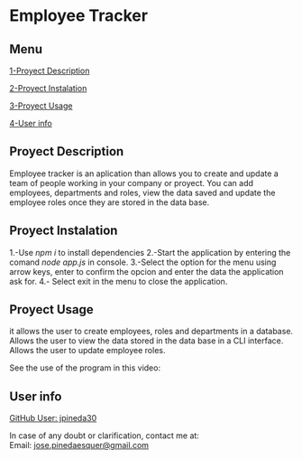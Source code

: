 # Employee Tracker 

## Menu

[1-Proyect Description](##Proyect-Description)

[2-Proyect Instalation](##Proyect-Instalation)

[3-Proyect Usage](##Proyect-Testing)

[4-User info](##User-info)


## Proyect Description

Employee tracker is an aplication than allows you to create and update a team of people working in your company or proyect. You can add employees, departments and roles, view the data saved and update the employee roles once they are stored in the data base.

## Proyect Instalation

1.-Use *npm i* to install dependencies 
2.-Start the application by entering the comand *node app.js* in console. 
3.-Select the option for the menu using arrow keys, enter to confirm the opcion and     enter the data the application ask for. 
4.- Select exit in the menu to close the application. 

## Proyect Usage

it allows the user to create employees, roles and departments in a database. Allows the user to view the data stored in the data base in a CLI interface. Allows the user to update employee roles.

See the use of the program in this video:  


## User info

[GitHub User: jpineda30](https://github.com/jpineda30)

In case of any doubt or clarification, contact me at:  
Email: jose.pinedaesquer@gmail.com
